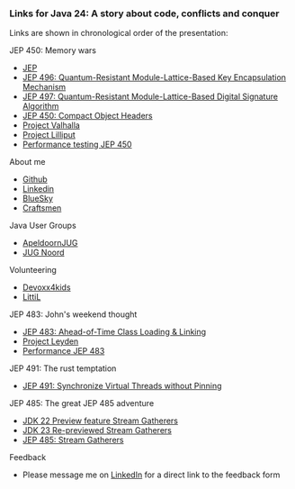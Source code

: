 ### Links for Java 24: A story about code, conflicts and conquer
Links are shown in chronological order of the presentation:

JEP 450: Memory wars
- [JEP](https://openjdk.org/jeps/0)
- [JEP 496: Quantum-Resistant Module-Lattice-Based Key Encapsulation Mechanism](https://openjdk.org/jeps/496)
- [JEP 497: Quantum-Resistant Module-Lattice-Based Digital Signature Algorithm](https://openjdk.org/jeps/497)
- [JEP 450: Compact Object Headers ](https://openjdk.org/jeps/450)
- [Project Valhalla](https://openjdk.org/projects/valhalla/)
- [Project Lilliput](https://wiki.openjdk.org/display/lilliput)
- [Performance testing JEP 450](https://wiki.openjdk.org/display/lilliput/Performance+Testing+for+JEP+450%3A+Compact+Object+Headers)

About me
- [Github](https://github.com/Lutske)
- [Linkedin](https://www.linkedin.com/in/lutske/)
- [BlueSky](https://bsky.app/profile/lutskedev.bsky.social)
- [Craftsmen](https://craftsmen.nl/)

Java User Groups
- [ApeldoornJUG](https://www.meetup.com/ApeldoornJUG/)
- [JUG Noord](https://www.meetup.com/jug-noord/)

Volunteering
- [Devoxx4kids](https://www.devoxx4kids.org/nederland/)
- [LittiL](https://www.littil.org/)

JEP 483: John's weekend thought
- [JEP 483: Ahead-of-Time Class Loading & Linking](https://openjdk.org/jeps/483)
- [Project Leyden](https://openjdk.org/projects/leyden/)
- [Performance JEP 483](https://www.infoq.com/news/2025/03/java-24-leyden-ships/)

JEP 491: The rust temptation
-  [JEP 491: Synchronize Virtual Threads without Pinning](https://openjdk.org/jeps/491)

JEP 485: The great JEP 485 adventure
- [JDK 22 Preview feature Stream Gatherers](https://openjdk.org/jeps/461)
- [JDK 23 Re-previewed Stream Gatherers](https://openjdk.org/jeps/473)
- [JEP 485: Stream Gatherers](https://openjdk.org/jeps/485)

Feedback
- Please message me on [LinkedIn](https://www.linkedin.com/in/lutske/) for a direct link to the feedback form

